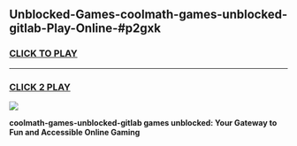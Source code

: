 
## Unblocked-Games-coolmath-games-unblocked-gitlab-Play-Online-#p2gxk
<h3>
<a href="https://premium.freeplayer.one?title=coolmath-games-unblocked-gitlab&ref=27F">CLICK TO PLAY</a></h3>
<hr>

<h3>
<a href="https://premium.freeplayer.one?title=coolmath-games-unblocked-gitlab&ref=27F">CLICK 2 PLAY</a>
  
</h3>

<a href="https://premium.freeplayer.one?title=coolmath-games-unblocked-gitlab&ref=27F"><img src="https://clearcache.store/games.png"></a>


**coolmath-games-unblocked-gitlab games unblocked: Your Gateway to Fun and Accessible Online Gaming**
